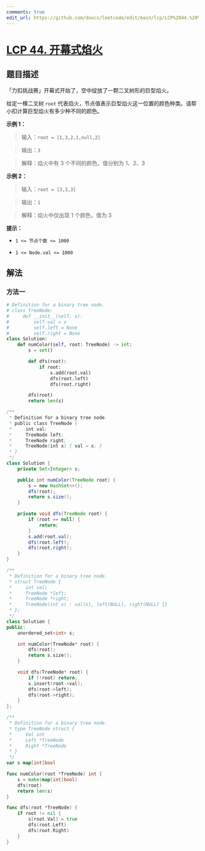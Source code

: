 ```yaml
---
comments: true
edit_url: https://github.com/doocs/leetcode/edit/main/lcp/LCP%2044.%20%E5%BC%80%E5%B9%95%E5%BC%8F%E7%84%B0%E7%81%AB/README.md
---
```


# [LCP 44. 开幕式焰火](https://leetcode.cn/problems/sZ59z6)

## 题目描述

<!-- 这里写题目描述 -->

「力扣挑战赛」开幕式开始了，空中绽放了一颗二叉树形的巨型焰火。

给定一棵二叉树 `root` 代表焰火，节点值表示巨型焰火这一位置的颜色种类。请帮小扣计算巨型焰火有多少种不同的颜色。

**示例 1：**

> 输入：`root = [1,3,2,1,null,2]`

>

> 输出：`3`

>

> 解释：焰火中有 3 个不同的颜色，值分别为 1、2、3

**示例 2：**

> 输入：`root = [3,3,3]`

>

> 输出：`1`

>

> 解释：焰火中仅出现 1 个颜色，值为 3

**提示：**

-   `1 <= 节点个数 <= 1000`

-   `1 <= Node.val <= 1000`

## 解法

### 方法一

<!-- tabs:start -->

```python
# Definition for a binary tree node.
# class TreeNode:
#     def __init__(self, x):
#         self.val = x
#         self.left = None
#         self.right = None
class Solution:
    def numColor(self, root: TreeNode) -> int:
        s = set()

        def dfs(root):
            if root:
                s.add(root.val)
                dfs(root.left)
                dfs(root.right)

        dfs(root)
        return len(s)
```

```java
/**
 * Definition for a binary tree node.
 * public class TreeNode {
 *     int val;
 *     TreeNode left;
 *     TreeNode right;
 *     TreeNode(int x) { val = x; }
 * }
 */
class Solution {
    private Set<Integer> s;

    public int numColor(TreeNode root) {
        s = new HashSet<>();
        dfs(root);
        return s.size();
    }

    private void dfs(TreeNode root) {
        if (root == null) {
            return;
        }
        s.add(root.val);
        dfs(root.left);
        dfs(root.right);
    }
}
```

```cpp
/**
 * Definition for a binary tree node.
 * struct TreeNode {
 *     int val;
 *     TreeNode *left;
 *     TreeNode *right;
 *     TreeNode(int x) : val(x), left(NULL), right(NULL) {}
 * };
 */
class Solution {
public:
    unordered_set<int> s;

    int numColor(TreeNode* root) {
        dfs(root);
        return s.size();
    }

    void dfs(TreeNode* root) {
        if (!root) return;
        s.insert(root->val);
        dfs(root->left);
        dfs(root->right);
    }
};
```

```go
/**
 * Definition for a binary tree node.
 * type TreeNode struct {
 *     Val int
 *     Left *TreeNode
 *     Right *TreeNode
 * }
 */
var s map[int]bool

func numColor(root *TreeNode) int {
	s = make(map[int]bool)
	dfs(root)
	return len(s)
}

func dfs(root *TreeNode) {
	if root != nil {
		s[root.Val] = true
		dfs(root.Left)
		dfs(root.Right)
	}
}
```

<!-- tabs:end -->

<!-- end -->
